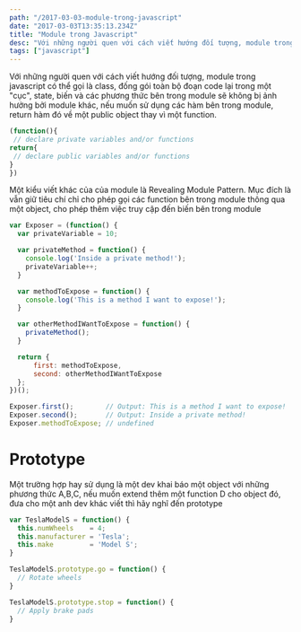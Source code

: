 ```yaml
---
path: "/2017-03-03-module-trong-javascript"
date: "2017-03-03T13:35:13.234Z"
title: "Module trong Javascript"
desc: "Với những người quen với cách viết hướng đối tượng, module trong javascript có thể gọi là class, đống gói toàn bộ đoạn code lại trong một "cục", state, biến và các phương thức bên trong module sẽ không bị ảnh hưởng bởi module khác, nếu muốn sử dụng các hàm bên trong module, return hàm đó về một public object thay vì một function."
tags: ["javascript"]
---
```


Với những người quen với cách viết hướng đối tượng, module trong javascript có thể gọi là class, đống gói toàn bộ đoạn code lại trong một "cục", state, biến và các phương thức bên trong module sẽ không bị ảnh hưởng bởi module khác, nếu muốn sử dụng các hàm bên trong module, return hàm đó về một public object thay vì một function.

```javascript
(function(){
 // declare private variables and/or functions
return{
 // declare public variables and/or functions
}
})
```

Một kiểu viết khác của của module là Revealing Module Pattern. Mục đích là vẫn giữ tiêu chí chỉ cho phép gọi các function bên trong module thông qua một object, cho phép thêm việc truy cập đến biến bên trong module

```javascript
var Exposer = (function() {
  var privateVariable = 10;

  var privateMethod = function() {
    console.log('Inside a private method!');
    privateVariable++;
  }

  var methodToExpose = function() {
    console.log('This is a method I want to expose!');
  }

  var otherMethodIWantToExpose = function() {
    privateMethod();
  }

  return {
      first: methodToExpose,
      second: otherMethodIWantToExpose
  };
})();

Exposer.first();        // Output: This is a method I want to expose!
Exposer.second();       // Output: Inside a private method!
Exposer.methodToExpose; // undefined
```

# Prototype

Một trường hợp hay sử dụng là một dev khai báo một object với những phương thức A,B,C, nếu muốn extend thêm một function D cho object đó, đưa cho một anh dev khác viết thì hãy nghĩ đến prototype

```javascript
var TeslaModelS = function() {
  this.numWheels    = 4;
  this.manufacturer = 'Tesla';
  this.make         = 'Model S';
}

TeslaModelS.prototype.go = function() {
  // Rotate wheels
}

TeslaModelS.prototype.stop = function() {
  // Apply brake pads
}
```